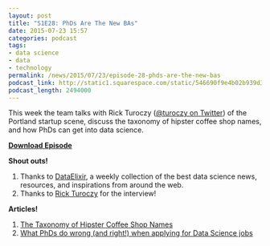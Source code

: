 ```yaml
---
layout: post
title: "S1E28: PhDs Are The New BAs"
date: 2015-07-23 15:57
categories: podcast
tags:
- data science
- data
- technology
permalink: /news/2015/07/23/episode-28-phds-are-the-new-bas
podcast_link: http://static1.squarespace.com/static/546690f9e4b02b939d34b2b1/546691b4e4b01fdff0c848ac/55b10d76e4b0c8f53aa01295/1437666823970/Partially_Derivative_Episode_28.mp3
podcast_length: 2494000
---
```


This week the team talks with Rick Turoczy ([@turoczy on
Twitter](https://twitter.com/turoczy)) of the Portland startup scene,
discuss the taxonomy of hipster coffee shop names, and how PhDs can get
into data science.

[**Download Episode**](http://static1.squarespace.com/static/546690f9e4b02b939d34b2b1/546691b4e4b01fdff0c848ac/55b10d76e4b0c8f53aa01295/1437666823970/Partially_Derivative_Episode_28.mp3)

**Shout outs!**

1.  Thanks to [DataElixir](http://dataelixir.com/), a weekly collection
    of the best data science news, resources, and inspirations from
    around the web.
2.  Thanks to [Rick Turoczy](https://twitter.com/turoczy) for the
    interview!

**Articles!**

1.  [The Taxonomy of Hipster Coffee Shop
    Names](http://www.informationisbeautiful.net/visualizations/a-taxonomy-of-hipster-coffee-shop-names/)
2.  [What PhDs do wrong (and right!) when applying for Data Science
    jobs](https://medium.com/@drewwww/what-ph-ds-do-wrong-and-right-when-applying-for-data-science-jobs-85b001c00b62)
